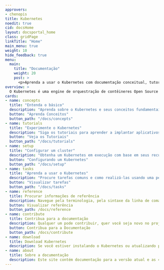 ```yaml
---
approvers:
- chenopis
title: Kubernetes
noedit: true
cid: docsHome
layout: docsportal_home
class: gridPage
linkTitle: "Home"
main_menu: true
weight: 10
hide_feedback: true
menu:
  main:
    title: "Documentação"
    weight: 20
    post: >
      <p>Aprenda a usar o Kubernetes com documentação conceitual, tutorial e de referência. Você também pode <a href="/editdocs/" data-auto-burger-exclude>ajudar a contribuir para a documentação</a>!</p>
overview: >
  O Kubernetes é uma engine de orquestração de contêineres Open Source utilizado para automatizar a implantação, dimensionamento e gerenciamento de aplicativos em contêiner. O projeto é hospedado por the Cloud Native Computing Foundation (<a href="https://www.cncf.io/about">CNCF</a>).
cards:
- name: concepts
  title: "Entenda o básico"
  description: "Aprenda sobre o Kubernetes e seus conceitos fundamentais."
  button: "Aprenda Conceitos"
  button_path: "/docs/concepts"
- name: tutorials
  title: "Experimente o Kubernetes"
  description: "Siga os tutoriais para aprender a implantar aplicativos no Kubernetes."
  button: "Veja os Tutoriais"
  button_path: "/docs/tutorials"
- name: setup
  title: "Configurar um cluster"
  description: "Obtenha um Kubernetes em execução com base em seus recursos e necessidades."
  button: "Configurando um Kubernetes"
  button_path: "/docs/setup"
- name: tasks
  title: "Aprenda a usar o Kubernetes"
  description: "Procure tarefas comuns e como realizá-las usando uma pequena seqüência de etapas."
  button: "Visualizar tarefas"
  button_path: "/docs/tasks"
- name: reference
  title: Procurar informações de referência
  description: Navegue pela terminologia, pela sintaxe da linha de comando, pelos tipos de recursos da API e pela documentação da ferramenta de configuração.
  button: Visualizar referência
  button_path: /docs/reference
- name: contribute
  title: Contribua para a documentação
  description: Qualquer um pode contribuir, quer você seja novo no projeto ou esteja há um bom tempo.
  button: Contribua para a Documentação
  button_path: /docs/contribute
- name: download
  title: Download Kubernetes
  description: Se você estiver instalando o Kubernetes ou atualizando para a versão mais recente, consulte as notas de versão atuais.
- name: about
  title: Sobre a documentação
  description: Este site contém documentação para a versão atual e as 4 versões anteriores do Kubernetes.
---
```

